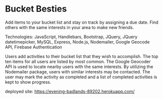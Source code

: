 # Bucket Besties

Add items to your bucket list and stay on track by assigning a due date. Find others with the same interests in your area to make new friends.

Technologies: JavaScript, Handlebars, Bootstrap, JQuery, JQuery datetimepicker, MySQL, Express, Node.js, Nodemailer, Google Geocode API, Firebase Authentication

Users add activities to their bucket list that they wish to accomplish. The top ten items for all users are listed by most common. The Google Geocoder API is used to locate nearby users with the same interests. By utilizing the Nodemailer package, users with similar interests may be contacted. The user may mark the activity as completed and a list of completed activities is kept to show progress.

deployed site: https://evening-badlands-89202.herokuapp.com/
